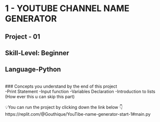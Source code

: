# 1 - YOUTUBE CHANNEL NAME GENERATOR
## Project - 01
## Skill-Level: Beginner
## Language-Python
<br/>
### Concepts you understand by the end of this project
<br/>
-Print Statement
-Input function
-Variables Declaration
-Introduction to lists (How ever this u can skip this part)
<br/>
<br/>
💡You can run the project by clicking down the link below 👇
https://replit.com/@Gouthique/YouTibe-name-generator-start-1#main.py

